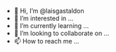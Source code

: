 - 👋 Hi, I’m @laisgastaldon
- 👀 I’m interested in ...
- 🌱 I’m currently learning ...
- 💞️ I’m looking to collaborate on ...
- 📫 How to reach me ...

<!---
laisgastaldon/laisgastaldon is a ✨ special ✨ repository because its `README.md` (this file) appears on your GitHub profile.
You can click the Preview link to take a look at your changes.
--->
